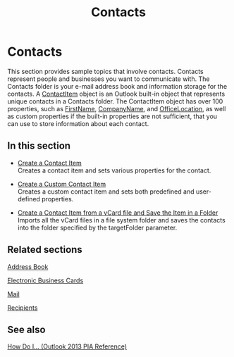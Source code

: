 ﻿---
title: Contacts
TOCTitle: Contacts
ms:assetid: e988de54-6b1e-4e83-a226-3a898903608f
ms:mtpsurl: https://msdn.microsoft.com/en-us/library/Ff184649(v=office.15)
ms:contentKeyID: 55119820
ms.date: 07/24/2014
mtps_version: v=office.15
---

# Contacts

This section provides sample topics that involve contacts. Contacts represent people and businesses you want to communicate with. The Contacts folder is your e-mail address book and information storage for the contacts. A [ContactItem](https://msdn.microsoft.com/en-us/library/bb644956\(v=office.15\)) object is an Outlook built-in object that represents unique contacts in a Contacts folder. The ContactItem object has over 100 properties, such as [FirstName](https://msdn.microsoft.com/en-us/library/bb652965\(v=office.15\)), [CompanyName](https://msdn.microsoft.com/en-us/library/bb610212\(v=office.15\)), and [OfficeLocation](https://msdn.microsoft.com/en-us/library/bb647145\(v=office.15\)), as well as custom properties if the built-in properties are not sufficient, that you can use to store information about each contact.

## In this section

  - [Create a Contact Item](how-to-create-a-contact-item.md)  
    Creates a contact item and sets various properties for the contact.

  - [Create a Custom Contact Item](how-to-create-a-custom-contact-item.md)  
    Creates a custom contact item and sets both predefined and user-defined properties.

  - [Create a Contact Item from a vCard file and Save the Item in a Folder](how-to-create-a-contact-item-from-a-vcard-file-and-save-the-item-in-a-folder.md)  
    Imports all the vCard files in a file system folder and saves the contacts into the folder specified by the targetFolder parameter.

## Related sections

[Address Book](address-book.md)

[Electronic Business Cards](electronic-business-cards.md)

[Mail](mail.md)

[Recipients](recipients.md)

## See also



[How Do I... (Outlook 2013 PIA Reference)](how-do-i-outlook-2013-pia-reference.md)

